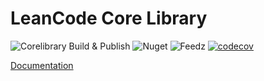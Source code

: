 # LeanCode Core Library

![Corelibrary Build & Publish](https://github.com/leancodepl/corelibrary/workflows/Corelibrary%20Build%20&%20Publish/badge.svg)
![Nuget](https://img.shields.io/nuget/v/LeanCode.Components)
![Feedz](https://img.shields.io/feedz/v/leancode/public/LeanCode.Components)
[![codecov](https://codecov.io/gh/leancodepl/corelibrary/branch/v5.0/graph/badge.svg?token=ROFNA3WTTD)](https://codecov.io/gh/leancodepl/corelibrary)

[Documentation](./docs/README.md)
